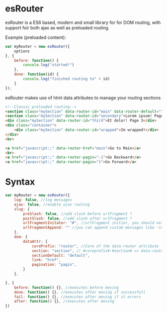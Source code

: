# esRouter

esRouter is a ES6 based, modern and small library for for DOM routing, with support foir both ajax as well as preloaded routing.

Example (preloaded content):

```javascript
var myRouter = new esRouter({
    options
}, {
    before: function() {
        console.log("started!")
    },
    done: function(id) {
        console.log("finished routing to" + id)
    }
});
```

esRouter makes use of html data attributes to manage your routing sections

```html
<!--Classic preloaded routing-->
<section class="mySection" data-router-id="main" data-router-default="true">Hello World! Page 1</section>
<section class="mySection" data-router-id="secondary">Lorem ipsum! Page 2</section>
<div class="mySection" data-router-id="third">Et dolor! Page 3</div>
<div class="container">
    <div class="mySection" data-router-id="wrapped">Im wrapped!</div>
</div>
<br>

<a href="javascript:;" data-router-href="main">Go to Main</a>
<br>
<a href="javascript:;" data-router-pagin="-1">Go Backward</a>
<a href="javascript:;" data-router-pagin="1">Go Forward</a>
```

# Syntax

```javascript
var myRouter = new esRouter({
    log: false, //log messages
    ajax: false, //enable ajax routing
    slug: {
        preSlash: false, //add slash before urlFragment ?
        postSlash: false, //add slash after urlFragment ?
        urlFragmentInitator: "#", //urlFragment initior, you should not change this
        urlFragmentAppend: "" //you can append custom messages like 'currentSection='
    },
    dom: {
        dataAttr: {
            corePrefix: "router", //Core of the data-router attribute
            section: "section", // #coreprefix#-#section# => data-router-section
            sectionDefault: "default",
            link: "href",
            pagination: "pagin",
        }
    },

}, {
    before: function() {}, //executes before moving
    done: function() {}, //executes after moving if successfull
    fail: function() {}, //executes after moving if it errors
    after: function() {}, //executes after moving
})
```
